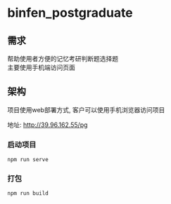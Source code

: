 # binfen_postgraduate

## 需求
帮助使用者方便的记忆考研判断题选择题  
主要使用手机端访问页面

## 架构
项目使用web部署方式,
客户可以使用手机浏览器访问项目

地址: http://39.96.162.55/pg

### 启动项目

    npm run serve

### 打包

    npm run build

